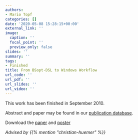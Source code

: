 ```yaml
---
authors:
- Mario Topf
categories: []
date: '2020-05-08 15:28:15+00:00'
external_link: ''
image:
  caption: ''
  focal_point: ''
  preview_only: false
slides: ''
summary: ''
tags:
- Finished
title: From BSopt-DSL to Windows Workflow
url_code: ''
url_pdf: ''
url_slides: ''
url_video: ''
---
```


This work has been finished in September 2010.

Abstract and paper may be found in our <a class="external" href="http://publik.tuwien.ac.at/showentry.php?ID=189404&amp;lang=2">publication database</a>.

 Download the [paper](https://www.big.tuwien.ac.at/app/uploads/2016/10/Topf_paper.pdf) and [poster](https://www.big.tuwien.ac.at/app/uploads/2016/10/Topf_poster.pdf)

*Advised by {{% mention "christian-huemer" %}}*